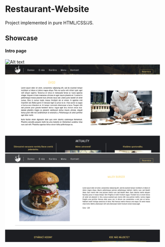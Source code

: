 # Restaurant-Website
Project implemented in pure HTML/CSS/JS.
## Showcase
#### Intro page
![Alt text](img/showcase1.png?raw=true "Optional Title")
![Alt text](img/showcase2.png?raw=true "Optional Title")
![Alt text](img/showcase3.png?raw=true "Optional Title")
